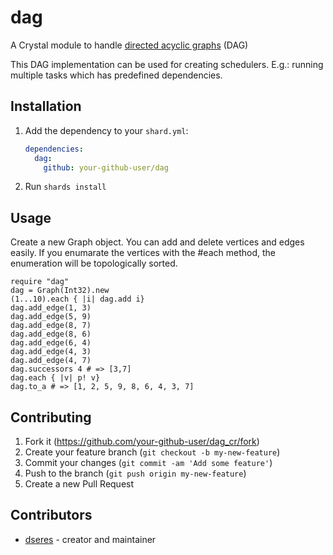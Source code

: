 # dag

A Crystal module to handle [directed acyclic graphs](https://en.wikipedia.org/wiki/Directed_acyclic_graph) (DAG)

This DAG implementation can be used for creating schedulers. E.g.: running multiple tasks which has predefined dependencies.
## Installation

1. Add the dependency to your `shard.yml`:

   ```yaml
   dependencies:
     dag:
       github: your-github-user/dag
   ```

2. Run `shards install`

## Usage

Create a new Graph object. You can add and delete vertices and edges easily. If you enumarate the vertices with the #each method, the enumeration will be topologically sorted. 

```crystal
require "dag"
dag = Graph(Int32).new 
(1...10).each { |i| dag.add i}
dag.add_edge(1, 3)
dag.add_edge(5, 9)
dag.add_edge(8, 7)
dag.add_edge(8, 6)
dag.add_edge(6, 4)
dag.add_edge(4, 3)
dag.add_edge(4, 7)
dag.successors 4 # => [3,7]
dag.each { |v| p! v}
dag.to_a # => [1, 2, 5, 9, 8, 6, 4, 3, 7]
```

## Contributing

1. Fork it (<https://github.com/your-github-user/dag_cr/fork>)
2. Create your feature branch (`git checkout -b my-new-feature`)
3. Commit your changes (`git commit -am 'Add some feature'`)
4. Push to the branch (`git push origin my-new-feature`)
5. Create a new Pull Request

## Contributors

- [dseres](https://github.com/your-github-user) - creator and maintainer
